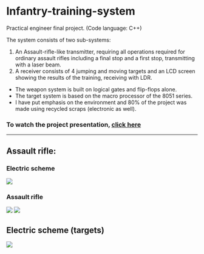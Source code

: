 # Infantry-training-system
Practical engineer final project. (Code language: C++)

The system consists of two sub-systems:
1. An Assault-rifle-like transmitter, requiring all operations required for ordinary assault rifles including a final stop and a first stop, transmitting with a laser beam.
2. A receiver consists of 4 jumping and moving targets and an LCD screen showing the results of the training, receiving with LDR.
* The weapon system is built on logical gates and flip-flops alone.
* The target system is based on the macro processor of the 8051 series.
* I have put emphasis on the environment and 80% of the project was made using recycled scraps (electronic as well).
### To watch the project presentation, <a href='https://drive.google.com/file/d/1eZV-zV45IazZ2ldJHvTNLxqbBZEjoZhz/view?usp=sharing'>click here<a>

____

## Assault rifle:
### Electric scheme
<img src='https://i.imgur.com/GgCX226.jpg'>

### Assault rifle
<img src='https://i.imgur.com/HHP2OI8.jpg'>
<img src='https://i.imgur.com/gCsM0Wi.jpg'>

## Electric scheme (targets)
<img src='https://i.imgur.com/62TrU3J.jpg'>
